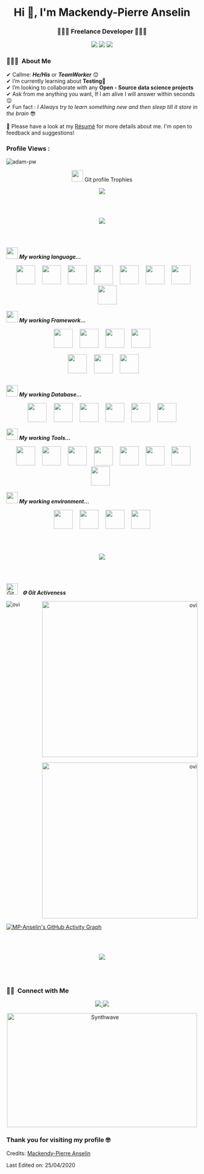 <h1 align="center">Hi 👋, I'm Mackendy-Pierre Anselin </h1>
<h3 align="center">👨‍💻🥷 Freelance Developer 👨‍💻🥷</h3>

<p align="center">
    <img src="https://img.shields.io/badge/Age-23-blue"/>
    <img src="https://img.shields.io/badge/Focus-Backend%20development-brightgreen"/>
    <img src="https://img.shields.io/badge/Languages-English%20%26%20French%20%26%20Spanish-brightgreen"/>
</p>

### 👨🏻‍💻 &nbsp;About Me

✔ Callme: ***He/His*** or ***TeamWorker*** 😊 <br>
✔ I’m currently learning about **Testing**🥰<br>
✔ I’m looking to collaborate with any **Open - Source data science projects**<br>
✔ Ask from me anything you want, If I am alive I will answer within seconds 😉<br>
✔ Fun fact : *I Always try to learn something new and then sleep till it store in the brain* 😎<br><br>
📄 Please have a look at my [Résumé](https://cvdesignr.com/p/5c3c907d84442) for more details about me. I'm open to
feedback and suggestions!


<p align="right">
<h3>
    Profile Views :
</h3>
<img src="https://komarev.com/ghpvc/?username=MP-Anselin&label=Profile%20views&color=0e75b6&style=flat" alt="adam-pw"/>
</p>


<p align="center">
    <img src="https://media.giphy.com/media/QaMcXSekUWx7aogAUr/giphy.gif" width="30"/>
    Git profile Trophies
</p>
<p align="center">
    <img src="https://github-profile-trophy.vercel.app/?username=MP-Anselin&theme=juicyfresh&no-bg=true"/>
</p>

<br>
<br>
<p align="center">
<a href="https://www.youtube.com/watch?v=dQw4w9WgXcQ"><img src="https://user-images.githubusercontent.com/73097560/115834477-dbab4500-a447-11eb-908a-139a6edaec5c.gif"></a>
</p>
<br>
<br>

<img src="https://media.giphy.com/media/iY8CRBdQXODJSCERIr/giphy.gif" width="30px">&nbsp;***My working language...***
<p align="center">
    <code> <img height="50" src="https://www.vectorlogo.zone/logos/ruby-lang/ruby-lang-ar21.svg"> </code>
    <code> <img height="50" src="https://www.vectorlogo.zone/logos/javascript/javascript-ar21.svg"> </code>
    <code> <img height="50" src="https://www.vectorlogo.zone/logos/typescriptlang/typescriptlang-ar21.svg"> </code>
    <code> <img height="50" src="https://www.vectorlogo.zone/logos/python/python-ar21.svg"> </code>
    <code> <img height="50" src="https://www.vectorlogo.zone/logos/php/php-ar21.svg"> </code>
    <code> <img height="50" src="https://www.vectorlogo.zone/logos/w3_html5/w3_html5-ar21.svg"> </code>
    <code> <img height="50" src="https://www.vectorlogo.zone/logos/netlifyapp_watercss/netlifyapp_watercss-ar21.svg">
    </code>
    <code> <img height="50" src=""> </code>
</p>

<img src="https://media.giphy.com/media/iY8CRBdQXODJSCERIr/giphy.gif" width="30px">&nbsp;***My working Framework...***
<p align="center">
    <code> <img height="50" src="https://www.vectorlogo.zone/logos/nestjs/nestjs-ar21.svg"> </code>
    <code> <img height="50" src="https://upload.wikimedia.org/wikipedia/commons/6/62/Ruby_On_Rails_Logo.svg"> </code>
    <code> <img height="50" src="https://www.vectorlogo.zone/logos/expressjs/expressjs-ar21.svg"> </code>
    <code> <img height="50" src=""> </code>
</p>
<p align="center">
    <code> <img height="50" src="https://www.vectorlogo.zone/logos/reactjs/reactjs-ar21.svg"> </code>
    <code> <img height="50" src="https://www.vectorlogo.zone/logos/vuejs/vuejs-ar21.svg"> </code>
    <code> <img height="50"
                src="https://raw.githubusercontent.com/kristerkari/react-native-svg-transformer/master/images/react-native-logo.png">
    </code>
</p>

<img src="https://media.giphy.com/media/iY8CRBdQXODJSCERIr/giphy.gif" width="30px">&nbsp;***My working Database...***
<p align="center">
    <code> <img height="50" src="https://www.vectorlogo.zone/logos/mongodb/mongodb-ar21.svg"> </code>
    <code> <img height="50" src="https://www.vectorlogo.zone/logos/google_cloud/google_cloud-ar21.svg"> </code>
    <code> <img height="50" src="https://www.vectorlogo.zone/logos/amazon_aws/amazon_aws-ar21.svg"> </code>
    <code> <img height="50" src="https://www.vectorlogo.zone/logos/firebase/firebase-ar21.svg"> </code>
    <code> <img height="50" src="https://www.vectorlogo.zone/logos/mariadb/mariadb-ar21.svg"> </code>
    <code> <img height="50" src="https://www.vectorlogo.zone/logos/postgresql/postgresql-ar21.svg"> </code>
</p>

<img src="https://media.giphy.com/media/iY8CRBdQXODJSCERIr/giphy.gif" width="30px">&nbsp;***My working Tools...***
<p align="center">
    <code> <img height="50" src="https://www.vectorlogo.zone/logos/jestjsio/jestjsio-ar21.svg"> </code>
    <code> <img height="50" src="https://www.vectorlogo.zone/logos/phpmyadmin/phpmyadmin-ar21.svg"> </code>
    <code> <img height="50" src="https://www.vectorlogo.zone/logos/docker/docker-ar21.svg"> </code>
    <code> <img height="50" src="https://www.vectorlogo.zone/logos/npmjs/npmjs-ar21.svg"> </code>
    <code> <img height="50" src="https://www.vectorlogo.zone/logos/yarnpkg/yarnpkg-ar21.svg"> </code>
    <code> <img height="50" src="https://www.vectorlogo.zone/logos/jquery/jquery-ar21.svg"> </code>
    <code> <img height="50" src="https://www.vectorlogo.zone/logos/expoio/expoio-ar21.svg"> </code>
    <code> <img height="50" src=""> </code>
</p>

<img src="https://media.giphy.com/media/iY8CRBdQXODJSCERIr/giphy.gif" width="30px">&nbsp;***My working environment...***
<p align="center">
    <code> <img height="50" src="https://www.vectorlogo.zone/logos/linux/linux-ar21.svg"> </code>
    <code> <img height="50" src="https://www.vectorlogo.zone/logos/getfedora/getfedora-ar21.svg"> </code>
    <code> <img height="50" src="https://www.vectorlogo.zone/logos/nodejs/nodejs-ar21.svg"> </code>
    <code> <img height="50" src=""> </code>
</p>

<br>
<br>
<p align="center">
<a href="https://www.youtube.com/watch?v=dQw4w9WgXcQ"><img src="https://user-images.githubusercontent.com/73097560/115834477-dbab4500-a447-11eb-908a-139a6edaec5c.gif"></a>
</p>
<br>
<br>

<p align="left">
    <img src="https://media.giphy.com/media/W5eoZHPpUx9sapR0eu/giphy.gif" width="30px" alt="Git"/>
    &nbsp;
    <i>
        <b>⚙️ Git Activeness</b>
    </i>
</p>
<p>
    <img align="left"
         src="https://github-readme-stats.vercel.app/api/top-langs/?username=MP-Anselin&theme=tokyonight"
         alt="ovi"/>
</p>

<p align="right">
    <img src="https://github-readme-stats.vercel.app/api?username=MP-Anselin&show_icons=true&locale=en&theme=chartreuse-dark"
         alt="ovi" width="410"/>
</p>

<p align="right">
    <img src="https://github-readme-streak-stats.herokuapp.com/?user=MP-Anselin&theme=chartreuse-dark"
         alt="ovi" width="410"/>
</p>

[![MP-Anselin's GitHub Activity Graph](https://activity-graph.herokuapp.com/graph?username=MP-Anselin&theme=tokyonight)](https://git.io/praveenscience)

<br>
<br>
<p align="center">
<a href="https://www.youtube.com/watch?v=dQw4w9WgXcQ"><img src="https://user-images.githubusercontent.com/73097560/115834477-dbab4500-a447-11eb-908a-139a6edaec5c.gif"></a>
</p>
<br>
<br>

### 🤝🏻 &nbsp;Connect with Me

<p align="center">
    <a href="https://www.linkedin.com/in/mp-anselin-827027167/">
        <img src="https://img.shields.io/badge/-Mackendy--Pierre%20Anselin-blue?tyle=flat&logo=Linkedin&logoColor=white"/>
    </a>
    <a href="anselin.mp@gmail.com">
        <img src="https://img.shields.io/badge/-Mackendy--Pierre%20Anselin-red?style=flat&logo=Gmail&logoColor=white"/>
    </a>
</p>

<p align="center"><img src="https://thumbs.gfycat.com/GoodnaturedFondGaur-size_restricted.gif" alt="Synthwave"
                       height="300" width="500"></p>

### Thank you for visiting my profile 🤓

Credits: [Mackendy-Pierre Anselin](https://github.com/MP-Anselin)

Last Edited on: 25/04/2020

